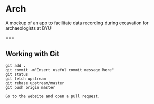 Arch
====

A mockup of an app to facilitate data recording during excavation for archaeologists at BYU

===
## Working with Git
```
git add .
git commit -m"Insert useful commit message here"
git status
git fetch upstream
git rebase upstream/master
git push origin master

Go to the website and open a pull request.
```
